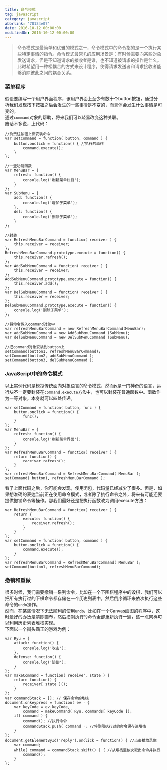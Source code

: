 ```yaml
---
title: 命令模式
tag: javascript
category: javascript
abbrlink: '78134e07'
date: 2016-10-12 00:00:00
modifiedOn: 2016-10-12 00:00:00
---
```


> 命令模式是最简单和优雅的模式之一，命令模式中的命令指的是一个执行某些特定事情的指令。命令模式最常见的应用场景是：有时候需要向某些对象发送请求，但是不知道请求的接收者是谁，也不知道被请求的操作是什么。此时希望用一种松耦合的方式来设计程序，使得请求发送者和请求接收者能够消除彼此之间的耦合关系。

### 菜单程序

假设要编写一个用户界面程序，该用户界面上至少有数十个button按钮，通过分析我们发现按下按钮之后会发生的一些事情是不变的，而具体会发生什么事情是可变的。  
通过`command`对象的帮助，将来我们可以轻易改变这种关联。  
废话不多说，上代码：

    
    
    //负责往按钮上面安装命令
    var setCommand = function( button, command ) {
        button.onclick = function() { //执行的动作
            command.execute();
        }
    };
    
    //一些功能函数
    var MenuBar = {
        refresh: function() {
            console.log('刷新菜单栏目');
        }
    };
    var SubMenu = {
        add: function() {
            console.log('增加子菜单');
        },
        del: function() {
            console.log('删除子菜单');
        }
    };
    
    //封装
    var RefreshMenuBarCommand = function( receiver ) {
        this.receiver = receiver;
    };
    RefreshMenuBarCommand.prototype.execute = function() {
        this.receiver.refresh();
    };
    var AddSubMenuCommand = function( receiver ) {
        this.receiver = receiver;
    };
    AddSubMenuCommand.prototype.execute = function() {
        this.receiver.add();
    };
    var DelSubMenuCommand = function( receiver ) {
        this.receiver = receiver;
    };
    DelSubMenuCommand.prototype.execute = function() {
        console.log('删除子菜单');
    };
    
    //将命令传入command对象中
    var refreshMenuBarCommand = new RefreshMenuBarCommand(MenuBar);
    var addSubMenuCommand = new AddSubMenuCommand (SubMenu);
    var delSubMenuCommand = new DelSubMenuCommand (SubMenu);
    
    //把command对象安装到button上
    setCommand(button1, refreshMenuBarCommand);
    setCommand(button2, addSubMenuCommand );
    setCommand(button3, delSubMenuCommand );

### JavaScript中的命令模式

以上实例代码是模拟传统面向对象语言的命令模式，然而js是一门神奇的语言，运行块不一定要封装在`command.execute`方法中，也可以封装在普通函数中。函数作为一等对象，本身就可以四处传递。

    
    
    var setCommand = function( button, func ) {
        button.onclick = function() {
            func();
        }
    };
    var MenuBar = {
        refresh: function() {
            console.log('刷新菜单界面');
        }
    };
    var RefreshMenuBarCommand = function( receiver ) {
        return function() {
            receiver.refresh();
        }
    };
    var refreshMenuBarCommand = RefreshMenuBarCommand( MenuBar );
    setCommand( button1, refreshMenuBarCommand );

看了上面代码之后，你可能会发现，使用闭包，代码量已经减少了很多。但是，如果想准确的表达当前正在使用命令模式，或者除了执行命令之外，将来有可能还要提供撤销命令等操作。那我们最好还是把执行函数改为调用execute方法：

    
    
    var RefreshMenuBarCommand = function( receiver ) {
        return {
            execute: function() {
                receiver.refresh();
            }
        }
    };
    var setCommand = function( button, command ) {
        button.onclick = function() {
            command.execute();
        }
    };
    var refreshMenuBarCommand = RefreshMenuBarCommand( MenuBar );
    setCommand(button1, refreshMenuBarCommand);

### 撤销和重做

很多时候，我们需要撤销一系列命令，比如在一个下围棋程序中的毁棋，我们可以把所有执行过的下棋命令都存储在一个历史列表中，然后倒序循环来依次执行这些命令的`undo`操作。  
然而，在某些情况下无法顺利的使用`undo`，比如在一个Canvas画图的程序中，这时最好的办法是清除画布，然后把刚执行的命令全部重新执行一遍，这一点同样可以利用历史列表堆栈实现。  
下面以一个街头霸王的游戏为例：

    
    
    var Ryu = {
        attack: function() {
            console.log('攻击');
        },
        defense: function() {
            console.log('防御');
        }
    };
    var makeCommand = function( receiver, state ) {
        return function() {
            receiver[ state ]();
        }
    };
    var commandStack = []; // 保存命令的堆栈
    document.onkeypress = function( ev ) {
        var keyCode = ev.keyCode,
            command = makeCommand( Ryu, commands[ keyCode ]);
        if( command ) {
            command(); //执行命令
            commandStack.push( command ); //将刚刚执行过的命令保存进堆栈
        }
    };
    document.getElementById('reply').onclick = function() { //点击播放录像
        var command;
        while( command = commandStack.shift() ) { //从堆栈里依次取出命令并执行
            command();
        }
    };

